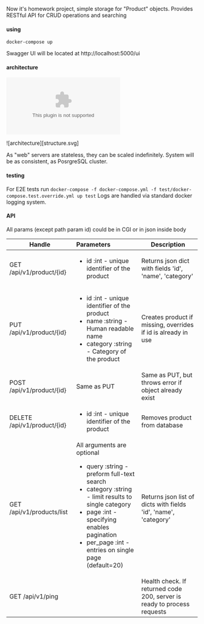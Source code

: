 Now it's homework project, simple storage for "Product" objects. Provides RESTful API for CRUD operations and searching

#### using
`docker-compose up`

Swagger UI will be located at http://localhost:5000/ui

#### architecture
<object data='https://pastebin.com/raw/dgVVKx0b' type='image/svg'></object>

![architecture][structure.svg]

As "web" servers are stateless, they can be scaled indefinitely. System will be as consistent, as PosrgreSQL cluster. 

#### testing
For E2E tests run `docker-compose -f docker-compose.yml -f test/docker-compose.test.override.yml up test` 
Logs are handled via standard docker logging system.

#### API

All params (except path param id) could be in CGI or in json inside body

| Handle        | Parameters           | Description  |
| ------------- |:-------------| -----|
| GET /api/v1/product/{id} | <ul><li>id :int - unique identifier of the product </li></ul>| Returns json dict with fields 'id', 'name', 'category'|
| PUT /api/v1/product/{id} | <ul><li>id :int - unique identifier of the product </li><li>name :string - Human readable name </li><li>category :string - Category of the product  </li></ul>| Creates product if missing, overrides if id is already in use |
| POST /api/v1/product/{id} | Same as PUT| Same as PUT, but throws error if object already exist |
| DELETE /api/v1/product/{id} | <ul><li>id :int - unique identifier of the product </li></ul>| Removes product from database |
| GET /api/v1/products/list | All arguments are optional<br><ul><li>query :string - preform full-text search</li><li>category :string - limit results to single category</li><li>page :int - specifying enables pagination</li><li>per_page :int - entries on single page (default=20)</li></ul>| Returns json list of dicts with fields 'id', 'name', 'category'|
| GET /api/v1/ping | | Health check. If returned code 200, server is ready to process requests|
